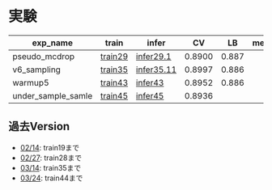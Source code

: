 # 実験


|exp_name|train|infer|CV|LB|memo|
|--|--|--|--|--|--|
|pseudo_mcdrop|[train29]|[infer29.1]|0.8900|0.887||
|v6_sampling|[train35]|[infer35.11]|0.8997|0.886||
|warmup5|[train43]|[infer43]|0.8952|0.886||
|under_sample_samle|[train45]|[infer45]|0.8936|||


[train29]:https://github.com/trtd56/NBME-Score-Clinical-Patient-Notes/blob/e5ecba1da4c146c100cec6b0c7f69ff27ef1cee4/src/nbme_train_by_pytorch.py
[infer29.1]:https://www.kaggle.com/code/takamichitoda/nbme-infer-by-pytorch/data?scriptVersionId=90405444
[train35]:https://github.com/trtd56/NBME-Score-Clinical-Patient-Notes/blob/db94a53a6337f0ba5df97235b2097065959db48a/src/nbme_train_by_pytorch.py
[infer35.11]:https://www.kaggle.com/code/takamichitoda/nbme-infer-by-pytorch?scriptVersionId=90397794
[train40]:https://github.com/trtd56/NBME-Score-Clinical-Patient-Notes/tree/edc2ed5691f842ae8769f33dd1010a817e6a5eca
[infer40]:https://www.kaggle.com/code/takamichitoda/nbme-infer-by-pytorch?scriptVersionId=90438527
[train41]:https://github.com/trtd56/NBME-Score-Clinical-Patient-Notes/blob/8e0d68fb0c02c591b8835976a3b0e0a33d459424/src/nbme_train_by_pytorch.py
[infer41]:https://www.kaggle.com/code/takamichitoda/nbme-infer-by-pytorch?scriptVersionId=90626258
[train43]:https://github.com/trtd56/NBME-Score-Clinical-Patient-Notes/blob/9fca0a49d0589619d2b71b17dd9a1b68b51c0ef2/src/nbme_train_by_pytorch.py
[infer43]:https://www.kaggle.com/code/takamichitoda/nbme-infer-by-pytorch?scriptVersionId=90917387
[train45]:https://github.com/trtd56/NBME-Score-Clinical-Patient-Notes/blob/d52f5ab90564dae8a5bbc9e0640f475a0809bdb7/src/nbme_train_by_pytorch.py
[infer45]:xxx

## 過去Version
- [02/14](https://github.com/trtd56/NBME-Score-Clinical-Patient-Notes/blob/cc0ec36cf5afa1e8278340ac774806f4b3d43591/docs/experiment.md): train19まで
- [02/27](https://github.com/trtd56/NBME-Score-Clinical-Patient-Notes/blob/6e420a8282d95a2217b18d9c562dc9ee26e22e96/docs/experiment.md): train28まで
- [03/14](https://github.com/trtd56/NBME-Score-Clinical-Patient-Notes/blob/f3921bd422de3529fd3f3f2eff463072e9c0f503/docs/experiment.md): train35まで
- [03/24](https://github.com/trtd56/NBME-Score-Clinical-Patient-Notes/blob/33928885fa240ae2d3f18ed7eaf1bb337581b52f/docs/experiment.md): train44まで
